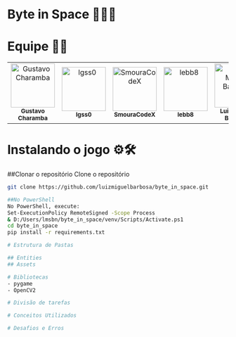 # Byte in Space 🐶🚀💫

# Equipe 🧑‍💻
<table>
  <tr>
    <td align="center">
      <a href="https://github.com/gustavocharamba">
        <img src="https://avatars.githubusercontent.com/gustavocharamba" width="100px;" alt="Gustavo Charamba"/><br />
        <sub><b>Gustavo Charamba</b></sub>
      </a>
    </td>
    <td align="center">
      <a href="https://github.com/lgss0">
        <img src="https://avatars.githubusercontent.com/lgss0" width="100px;" alt="lgss0"/><br />
        <sub><b>lgss0</b></sub>
      </a>
    </td>
    <td align="center">
      <a href="https://github.com/SmouraCodeX">
        <img src="https://avatars.githubusercontent.com/SmouraCodeX" width="100px;" alt="SmouraCodeX"/><br />
        <sub><b>SmouraCodeX</b></sub>
      </a>
    </td>
    <td align="center">
      <a href="https://github.com/lebb8">
        <img src="https://avatars.githubusercontent.com/lebb8" width="100px;" alt="lebb8"/><br />
        <sub><b>lebb8</b></sub>
      </a>
    </td>
    <td align="center">
      <a href="https://github.com/luizmiguelbarbosa">
        <img src="https://avatars.githubusercontent.com/luizmiguelbarbosa" width="100px;" alt="Luiz Miguel Barbosa"/><br />
        <sub><b>Luiz Miguel Barbosa</b></sub>
      </a>
    </td>
  </tr>
</table>

# Instalando o jogo ⚙️🛠️

##Clonar o repositório
Clone o repositório
```bash
git clone https://github.com/luizmiguelbarbosa/byte_in_space.git

##No PowerShell
No PowerShell, execute:
Set-ExecutionPolicy RemoteSigned -Scope Process
& D:/Users/lmsbn/byte_in_space/venv/Scripts/Activate.ps1
cd byte_in_space
pip install -r requirements.txt

# Estrutura de Pastas

## Entities
## Assets

# Bibliotecas
- pygame
- OpenCV2

# Divisão de tarefas

# Conceitos Utilizados

# Desafios e Erros

